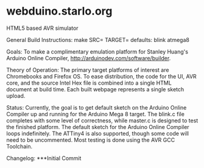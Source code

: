 webduino.starlo.org
===================

HTML5 based AVR simulator

General Build Instructions:
	make SRC=<filename> TARGET=<avr mcu>
	defaults: blink atmega8

Goals:
    To make a complimentary emulation platform for Stanley Huang's Arduino Online Compiler, http://arduinodev.com/software/builder.

Theory of Operation:
    The primary target platforms of interest are Chromebooks and Firefox OS. 
    To ease distribution, the code for the UI, AVR core, and the source Intel Hex file is combined into a single HTML document at build time.
    Each built webpage represents a single sketch upload.

Status:
    Currently, the goal is to get default sketch on the Arduino Online Compiler up and running for the Arduino Mega 8 target.
    The blink.c file completes with some level of correctness, while master.c is designed to test the finished platform.
    The default sketch for the Arduino Online Compiler loops indefinitely.
    The ATTiny4 is also supported, though some code will need to be uncommented.
    Most testing is done using the AVR GCC Toolchain.

Changelog:
    ***Initial Commit
